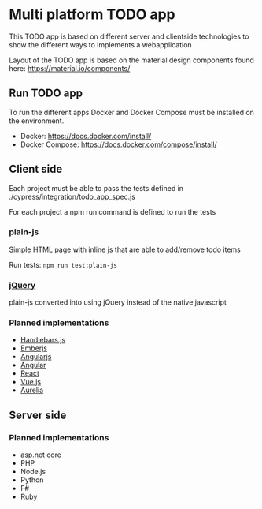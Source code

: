 # Multi platform TODO app
This TODO app is based on different server and clientside technologies to show the different ways to implements a webapplication 

Layout of the TODO app is based on the material design components found here: https://material.io/components/

## Run TODO app
To run the different apps Docker and Docker Compose must be installed on the environment.

* Docker: https://docs.docker.com/install/
* Docker Compose: https://docs.docker.com/compose/install/

## Client side
Each project must be able to pass the tests defined in ./cypress/integration/todo_app_spec.js

For each project a npm run command is defined to run the tests

### plain-js
Simple HTML page with inline js that are able to add/remove todo items

Run tests: `npm run test:plain-js`

### [jQuery](https://jquery.com/)
plain-js converted into using jQuery instead of the native javascript



### Planned implementations
* [Handlebars.js](http://handlebarsjs.com/)
* [Emberjs](https://emberjs.com/)
* [Angularjs](https://angularjs.org/)
* [Angular](https://angular.io/)
* [React](https://reactjs.org/)
* [Vue.js](https://vuejs.org/)
* [Aurelia](http://aurelia.io/)

## Server side
### Planned implementations
* asp.net core
* PHP
* Node.js
* Python
* F#
* Ruby